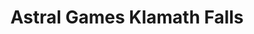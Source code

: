---
title: "Astral Games Klamath Falls"
url: /klamath-falls/astral-games-klamath-falls/
shop: toys
---